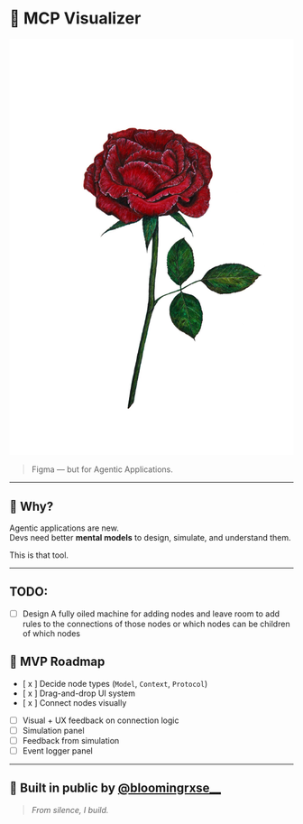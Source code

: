 # 🌹 MCP Visualizer

![rose](public/rose.jpg)

> Figma — but for Agentic Applications.

---

## 🧠 Why?

Agentic applications are new.  
Devs need better **mental models** to design, simulate, and understand them.

This is that tool.

---


## TODO:

- [ ] Design A fully oiled machine for adding nodes and leave room to add rules to the connections of those nodes or which nodes can be children of which nodes 


## 🚧 MVP Roadmap

- [ x ] Decide node types (`Model`, `Context`, `Protocol`)
- [ x ] Drag-and-drop UI system
- [ x ] Connect nodes visually
- [ ] Visual + UX feedback on connection logic
- [ ] Simulation panel
- [ ] Feedback from simulation
- [ ] Event logger panel

---

## 🌱 Built in public by [@bloomingrxse__](https://twitter.com/bloomingrxse__)

> *From silence, I build.*

